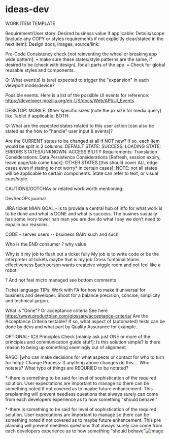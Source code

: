 # ideas-dev

WORK ITEM TEMPLATE

Requirement/User story: 
Desired business value if applicable:
Details/scope [include any COPY or styles requirements if not explicitly clear/stated in the next item]:
Design docs, images, source/link:
 
Pre-Code Consistency check [not reinventing the wheel or breaking app wide pattern]: 
•	 make sure these states/style patterns are the same, if desired to be (check with design), for all parts of the app.
•	Check for global reusable styles and components. 
 
 
Q: What event(s) is (are) expected to trigger the "expansion" in each viewport mode/device?
 
Possible events:  Here is a list of the possible UI events for reference: https://developer.mozilla.org/en-US/docs/Web/API/UI_Events 
 
DESKTOP:
MOBILE:
Other specific sizes (note the px size for media query) like Tablet if applicable:
BOTH:
 
 
Q: What are the expected states related to this user action [can also be stated as the how to "handle" user input & events]?
 
Are the CURRENT states to be changed at all if NOT new? If so, each item would be split in 2 columns. 
DEFAULT STATE:
SUCCESS: 
LOADING STATE:
ERRORS STATES/UNKNOWN:
ACCESSIBILITY Requirements:
Translation Considerations:
Data Persistence Considerations [Refresh, session expiry, leave page/tab come back]: 
OTHER STATES [this should cover ALL edge cases even if stating to not worry* in certain cases]:
 NOTE: not all states will be applicable to certain components. State can refer to text, or visual cues/style.
 
CAUTIONS/GOTCHAs or related work worth mentioning:
 
 
 DevSecOPs journal 


JIRA ticket MIAN GOAL - is to provide a central hub of info for what work is to be done and what is DONE and what is success. The busines susually has some ivory tower nah man you are dev do what I say we don’t need to expalin our reasoins. 

CODE - serves users -- bsuiness GAIN such and such

Who is the END consumer ?
 why value 

Why is it my job to flush out a ticket fully
My job is to write code or be the interpreter of tickets maybe that is my job 
Cross funtoinal teams effectiveness 
Each person wants createive wiggle room and not feel like a robot 

?
And not feel micro managed 
see bottom comments 
 
Ticket language TIPs:
Work with FA for how to make it universal for business and developer. Shoot for a balance precision, concise, simplicity and technical jargon.
 
What is "Done"? Or acceptance criteria 
See here https://www.productplan.com/glossary/acceptance-criteria/  Are the Acceptance Criteria testable?
If so, what aspect of (automated) tests can be done by devs and what part by Quality Assurance for example. 
 
OPTIONAL- ICS Principles Check [mainly ask just ONE or more of the principles and communication guide stuff]:
Is this solution simple? Is there reason to being up something seemingly out of alignment.

RASCI [who can make decisions for what aspects or contact for who to turn for help]:
Change Process: If anything above changes do this…. Who notates?  What type of things are REQURIED to be notated?

*-there is something to be said for level of sophistication of the required solution. User expectations are important to manage so there can be something noted if not covered as to maybe future enhancement. This preplanning will prevent needless questions that always surely can come from each developers experience as to how something "should behave."



*-there is something to be said for level of sophistication of the required solution. User expectations are important to manage so there can be something noted if not covered as to maybe future enhancement. This pre planning will prevent needless questions that always surely can come from each developers experience as to how something "should behave"![image](https://user-images.githubusercontent.com/102767761/222252691-6a5d5281-00b3-4c9f-a5b7-2c0e87b4ad07.png)
